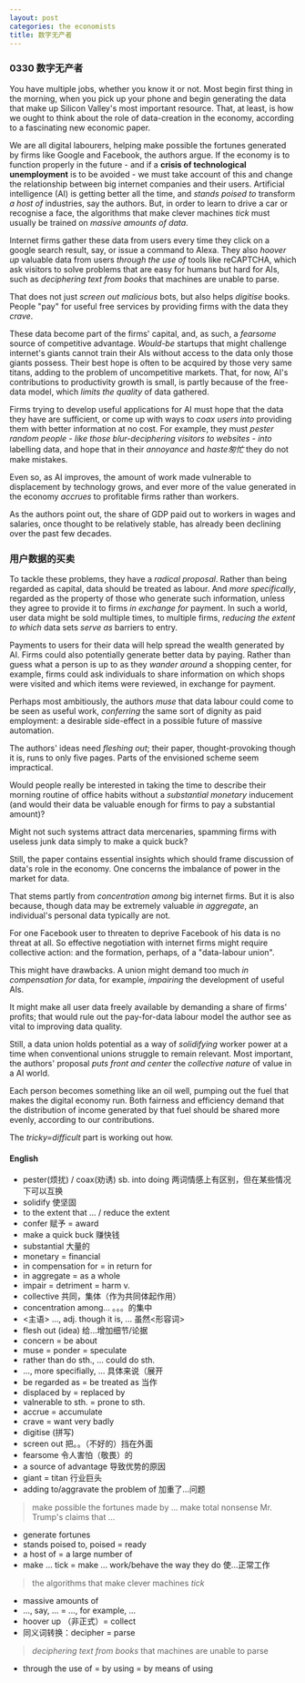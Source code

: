 ```yaml
---
layout: post
categories: the economists
title: 数字无产者
---
```


### 0330 数字无产者

You have multiple jobs, whether you know it or not. Most begin first thing in the morning, when you pick up your phone and begin generating the data that make up Silicon Valley's most important resource. That, at least, is how we ought to think about the role of data-creation in the economy, according to a fascinating new economic paper.

We are all digital labourers, helping make possible the fortunes generated by firms like Google and Facebook, the authors argue. If the economy is to function properly in the future - and if a **crisis of technological unemployment** is to be avoided - we must take account of this and change the relationship between big internet companies and their users. Artificial intelligence (AI) is getting better all the time, and *stands poised to* transform *a host of* industries, say the authors. But, in order to learn to drive a car or recognise a face, the algorithms that make clever machines *tick* must usually be trained on *massive amounts of data*.

Internet firms gather these data from users every time they click on a google search result, say, or issue a command to Alexa. They also *hoover up* valuable data from users *through the use of* tools like reCAPTCHA, which ask visitors to solve problems that are easy for humans but hard for AIs, such as *deciphering text from books* that machines are unable to parse.

That does not just *screen out* *malicious* bots, but also helps *digitise* books. People "pay" for useful free services by providing firms with the data they *crave*.

These data become part of the firms' capital, and, as such, a *fearsome* source of competitive advantage. *Would-be* startups that might challenge internet's giants cannot train their AIs without access to the data only those giants possess. Their best hope is often to be acquired by those very same titans, adding to the problem of uncompetitive markets. That, for now, AI's contributions to productivity growth is small, is partly because of the free-data model, which *limits the quality* of data gathered.

Firms trying to develop useful applications for AI must hope that the data they have are sufficient, or come up with ways to *coax users into* providing them with better information at no cost. For example, they must *pester random people - like those blur-deciphering visitors to websites - into* labelling data, and hope that in their *annoyance* and *haste匆忙* they do not make mistakes.

Even so, as AI improves, the amount of work made vulnerable to displacement by technology grows, and ever more of the value generated in the economy *accrues* to profitable firms rather than workers.

As the authors point out, the share of GDP paid out to workers in wages and salaries, once thought to be relatively stable, has already been declining over the past few decades.

### 用户数据的买卖

To tackle these problems, they have a *radical proposal*. Rather than being regarded as capital, data should be treated as labour. And *more specifically*, regarded as the property of those who generate such information, unless they agree to provide it to firms *in exchange for* payment. In such a world, user data might be sold multiple times, to multiple firms, *reducing the extent to which* data sets *serve as* barriers to entry.

Payments to users for their data will help spread the wealth generated by AI. Firms could also potentially generate better data by paying. Rather than guess what a person is up to as they _wander around_ a shopping center, for example, firms could ask individuals to share information on which shops were visited and which items were reviewed, in exchange for payment.

Perhaps most ambitiously, the authors *muse* that data labour could come to be seen as useful work, *conferring* the same sort of dignity as paid employment: a desirable side-effect in a possible future of massive automation.

The authors' ideas need *fleshing out*; their paper, thought-provoking though it is, runs to only five pages. Parts of the envisioned scheme seem impractical.

Would people really be interested in taking the time to describe their morning routine of office habits without a *substantial* *monetary* inducement (and would their data be valuable enough for firms to pay a substantial amount)?

Might not such systems attract data mercenaries, spamming firms with useless junk data simply to make a quick buck?

Still, the paper contains essential insights which should frame discussion of data's role in the economy. One concerns the imbalance of power in the market for data.

That stems partly from *concentration among* big internet firms. But it is also because, though data may be extremely valuable *in aggregate*, an individual's personal data typically are not.

For one Facebook user to threaten to deprive Facebook of his data is no threat at all. So effective negotiation with internet firms might require collective action: and the formation, perhaps, of a "data-labour union".

This might have drawbacks. A union might demand too much *in compensation for* data, for example, *impairing* the development of useful AIs.

It might make all user data freely available by demanding a share of firms' profits; that would rule out the pay-for-data labour model the author see as vital to improving data quality.

Still, a data union holds potential as a way of *solidifying* worker power at a time when conventional unions struggle to remain relevant. Most important, the authors' proposal *puts front and center* the *collective nature* of value in a AI world.

Each person becomes something like an oil well, pumping out the fuel that makes the digital economy run. Both fairness and efficiency demand that the distribution of income generated by that fuel should be shared more evenly, according to our contributions.

The *tricky=difficult* part is working out how.


#### English

* pester(烦扰) / coax(劝诱) sb. into doing 两词情感上有区别，但在某些情况下可以互换
* solidify 使坚固
* to the extent that ... / reduce the extent
* confer 赋予 = award
* make a quick buck 赚快钱
* substantial 大量的
* monetary = financial
* in compensation for = in return for
* in aggregate = as a whole
* impair = detriment = harm v.
* collective 共同，集体（作为共同体起作用）
* concentration among... 。。。的集中
* <主语> ..., adj. though it is, ... 虽然<形容词>
* flesh out (idea) 给...增加细节/论据
* concern = be about
* muse = ponder = speculate
* rather than do sth., ... could do sth.
* ..., more specifially, ... 具体来说（展开
* be regarded as = be treated as 当作
* displaced by = replaced by
* valnerable to sth. = prone to sth.
* accrue = accumulate
* crave = want very badly
* digitise (拼写)
* screen out 把。。（不好的）挡在外面
* fearsome 令人害怕（敬畏）的
* a source of advantage 导致优势的原因
* giant = titan 行业巨头
* adding to/aggravate the problem of 加重了...问题
> make possible the fortunes made by ...
> make total nonsense Mr. Trump's claims that ...

* generate fortunes
* stands poised to, poised = ready
* a host of = a large number of
* make ... tick = make ... work/behave the way they do 使...正常工作
> the algorithms that make clever machines *tick*

* massive amounts of
* ..., say, ... = ..., for example, ...
* hoover up （非正式）= collect
* 同义词转换：decipher = parse
> *deciphering text from books* that machines are unable to parse

* through the use of = by using = by means of using
